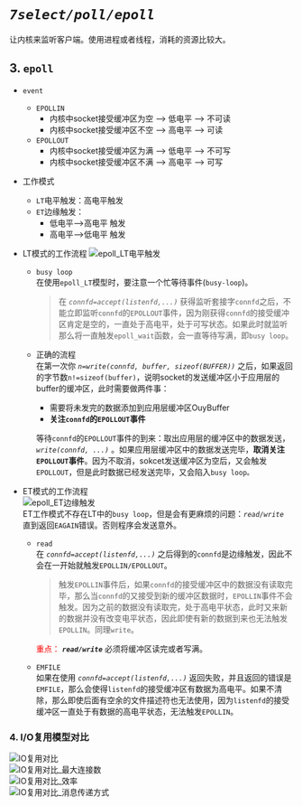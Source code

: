 # *`7select/poll/epoll`*
让内核来监听客户端。使用进程或者线程，消耗的资源比较大。

## 3. `epoll`

+ `event`
    + `EPOLLIN`
        + 内核中socket接受缓冲区为空  -->  低电平 --> 不可读
        + 内核中socket接受缓冲区不空  -->  高电平 --> 可读
    + `EPOLLOUT`
        + 内核中socket接受缓冲区为满  -->  低电平 --> 不可写
        + 内核中socket接受缓冲区不满  -->  高电平 --> 可写
    
+ 工作模式  
    + `LT`电平触发：高电平触发
    + `ET`边缘触发：
        + 低电平-->高电平 触发
        + 高电平-->低电平 触发

+ LT模式的工作流程
  ![epoll_LT电平触发](./Image/epoll_LT.jpg)
  
    + `busy loop`  
      在使用`epoll_LT`模型时，要注意一个忙等待事件(`busy-loop`)。  
      
        > 在 *`connfd=accept(listenfd,...)`* 获得监听套接字`connfd`之后，不能立即监听`connfd`的`EPOLLOUT`事件，因为刚获得`connfd`的接受缓冲区肯定是空的，一直处于高电平，处于可写状态。如果此时就监听那么将一直触发`epoll_wait`函数，会一直等待写满，即`busy loop`。
    + 正确的流程  
      在第一次你 *`n=write(connfd, buffer, sizeof(BUFFER))`* 之后，如果返回的字节数`n!=sizeof(buffer)`，说明socket的发送缓冲区小于应用层的buffer的缓冲区，此时需要做两件事：
    
        + 需要将未发完的数据添加到应用层缓冲区OuyBuffer
        + **关注`connfd`的`EPOLLOUT`事件**   
    
        等待`connfd`的`EPOLLOUT`事件的到来：取出应用层的缓冲区中的数据发送，*`write(connfd, ...)`* 。如果应用层缓冲区中的数据发送完毕，**取消关注`EPOLLOUT`事件**。因为不取消，sokcet发送缓冲区为空后，又会触发`EPOLLOUT`，但是此时数据已经发送完毕，又会陷入`busy loop。`
+ ET模式的工作流程    
  ![epoll_ET边缘触发](./Image/epoll_ET.jpg)  
  ET工作模式不存在LT中的`busy loop`，但是会有更麻烦的问题：*`read/write`* 直到返回`EAGAIN`错误。否则程序会发送意外。  
  
    + `read`  
      在 *`connfd=accept(listenfd,...)`* 之后得到的`connfd`是边缘触发，因此不会在一开始就触发`EPOLLIN/EPOLLOUT`。
      
      > 触发`EPOLLIN`事件后，如果`connfd`的接受缓冲区中的数据没有读取完毕，那么当`connfd`的又接受到新的缓冲区数据时，`EPOLLIN`事件不会触发。因为之前的数据没有读取完，处于高电平状态，此时又来新的数据并没有改变电平状态，因此即使有新的数据到来也无法触发`EPOLLIN`。同理`write`。
      
        <font color=red>重点：</font> ***`read/write`*** 必须将缓冲区读完或者写满。
    + `EMFILE`  
      如果在使用 *`connfd=accept(listenfd,...)`* 返回失败，并且返回的错误是 `EMFILE`，那么会使得`listenfd`的接受缓冲区有数据为高电平。如果不清除，那么即使后面有空余的文件描述符也无法使用，因为`listenfd`的接受缓冲区一直处于有数据的高电平状态，无法触发`EPOLLIN`。



### 4. I/O复用模型对比

![IO复用对比](./Image/IO复用对比.jpg)  
![IO复用对比_最大连接数](./Image/IO复用对比_最大连接数.jpg)  
![IO复用对比_效率](./Image/IO复用对比_效率.jpg)  
![IO复用对比_消息传递方式](./Image/IO复用对比_消息传递方式.jpg)    



